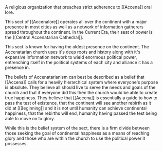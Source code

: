 A religious organization that preaches strict adherence to [[Accena]] oral lore. 

This sect of [[Accenalore]] operates all over the continent with a major presence in most cities as well as a network of information gatherers spread throughout the continent. In the Current Era, their seat of power is the [[Central Accenatarian Cathedral]]. 

This sect is known for having the oldest presence on the continent. The Accenatarian church uses it's deep roots and history along with it's expansive information network to wield enormous political power, entrenching itself in the political systems of each city and alliance it has a presence in.

The beliefs of Accenatarianism can best be described as a belief that [[Accena]] calls for a heavily hierarchical system where everyone's purpose is absolute. They believe all should live to serve the needs and goals of the church and that if everyone did this then the church would be able to create true happiness. They believe that [[Accena]] is essentially a guide to how to pass the test of existence, that the continent will see another rebirth as it did at [[Beginning]] and it is not until humanity can achieve continental happiness, that the rebirths will end, humanity having passed the test being able to move on to glory.

While this is the belief system of the sect, there is a firm divide between those seeking the goal of continental happiness as a means of reaching glory and those who are within the church to use the political power it possesses.
